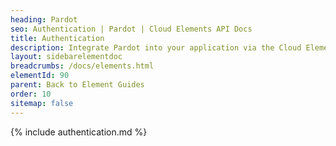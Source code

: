 ```yaml
---
heading: Pardot
seo: Authentication | Pardot | Cloud Elements API Docs
title: Authentication
description: Integrate Pardot into your application via the Cloud Elements APIs.
layout: sidebarelementdoc
breadcrumbs: /docs/elements.html
elementId: 90
parent: Back to Element Guides
order: 10
sitemap: false
---
```


{% include authentication.md %}
